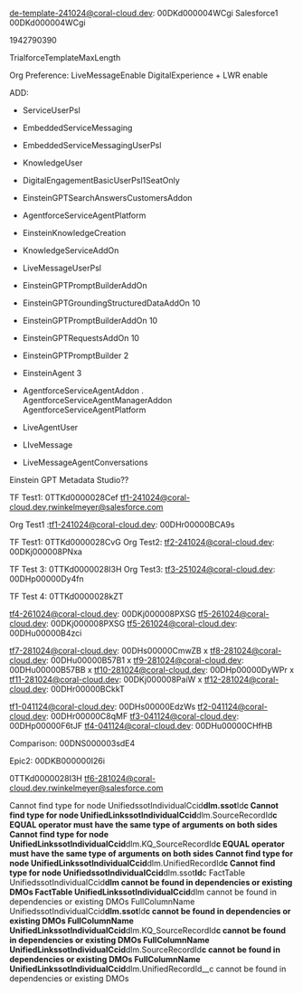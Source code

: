 de-template-241024@coral-cloud.dev: 00DKd000004WCgi
Salesforce1
00DKd000004WCgi

1942790390

TrialforceTemplateMaxLength

Org Preference:
LiveMessageEnable
DigitalExperience + LWR enable

ADD:

-   ServiceUserPsl
-   EmbeddedServiceMessaging
-   EmbeddedServiceMessagingUserPsl
-   KnowledgeUser
-   DigitalEngagementBasicUserPsl1SeatOnly
-   EinsteinGPTSearchAnswersCustomersAddon
-   AgentforceServiceAgentPlatform
-   EinsteinKnowledgeCreation
-   KnowledgeServiceAddOn
-   LiveMessageUserPsl
-   EinsteinGPTPromptBuilderAddOn
-   EinsteinGPTGroundingStructuredDataAddOn 10
-   EinsteinGPTPromptBuilderAddOn 10
-   EinsteinGPTRequestsAddOn 10
-   EinsteinGPTPromptBuilder 2
-   EinsteinAgent 3
-   AgentforceServiceAgentAddon
    . AgentforceServiceAgentManagerAddon
    AgentforceServiceAgentPlatform

-   LiveAgentUser
-   LIveMessage
-   LiveMessageAgentConversations

Einstein GPT Metadata Studio??

TF Test1: 0TTKd0000028Cef
tf1-241024@coral-cloud.dev,rwinkelmeyer@salesforce.com

Org Test1 :tf1-241024@coral-cloud.dev: 00DHr00000BCA9s

TF Test1: 0TTKd0000028CvG
Org Test2: tf2-241024@coral-cloud.dev: 00DKj000008PNxa

TF Test 3: 0TTKd0000028I3H
Org Test3: tf3-251024@coral-cloud.dev: 00DHp00000Dy4fn

TF Test 4: 0TTKd0000028kZT

tf4-261024@coral-cloud.dev: 00DKj000008PXSG
tf5-261024@coral-cloud.dev: 00DKj000008PXSG
tf5-261024@coral-cloud.dev: 00DHu00000B4zci

tf7-281024@coral-cloud.dev: 00DHs00000CmwZB
x tf8-281024@coral-cloud.dev: 00DHu00000B57B1
x tf9-281024@coral-cloud.dev: 00DHu00000B57BB
x tf10-281024@coral-cloud.dev: 00DHp00000DyWPr
x tf11-281024@coral-cloud.dev: 00DKj000008PaiW
x tf12-281024@coral-cloud.dev: 00DHr00000BCkkT

tf1-041124@coral-cloud.dev: 00DHs00000EdzWs
tf2-041124@coral-cloud.dev: 00DHr00000C8qMF
tf3-041124@coral-cloud.dev: 00DHp00000F6tJF
tf4-041124@coral-cloud.dev: 00DHu00000CHfHB

Comparison: 00DNS000003sdE4

Epic2: 00DKB000000I26i

0TTKd0000028I3H
tf6-281024@coral-cloud.dev,rwinkelmeyer@salesforce.com

Cannot find type for node UnifiedssotIndividualCcid**dlm.ssot**Id**c
Cannot find type for node UnifiedLinkssotIndividualCcid**dlm.SourceRecordId**c
EQUAL operator must have the same type of arguments on both sides
Cannot find type for node UnifiedLinkssotIndividualCcid**dlm.KQ_SourceRecordId**c
EQUAL operator must have the same type of arguments on both sides
Cannot find type for node UnifiedLinkssotIndividualCcid**dlm.UnifiedRecordId**c
Cannot find type for node UnifiedssotIndividualCcid**dlm.ssot**Id**c
FactTable UnifiedssotIndividualCcid**dlm cannot be found in dependencies or existing DMOs
FactTable UnifiedLinkssotIndividualCcid**dlm cannot be found in dependencies or existing DMOs
FullColumnName UnifiedssotIndividualCcid**dlm.ssot**Id**c cannot be found in dependencies or existing DMOs
FullColumnName UnifiedLinkssotIndividualCcid**dlm.KQ_SourceRecordId**c cannot be found in dependencies or existing DMOs
FullColumnName UnifiedLinkssotIndividualCcid**dlm.SourceRecordId**c cannot be found in dependencies or existing DMOs
FullColumnName UnifiedLinkssotIndividualCcid**dlm.UnifiedRecordId\_\_c cannot be found in dependencies or existing DMOs
